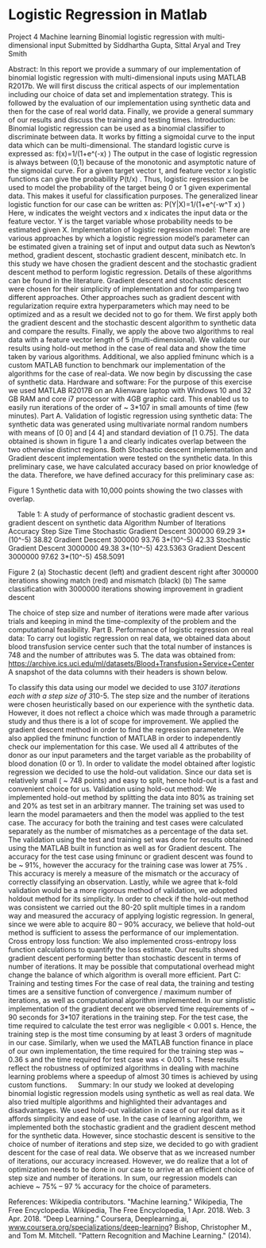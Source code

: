 # Logistic Regression in Matlab

Project 4 Machine learning
Binomial logistic regression with multi-dimensional input
Submitted by Siddhartha Gupta, Sittal Aryal and Trey Smith

Abstract: 
In this report we provide a summary of our implementation of binomial logistic regression with multi-dimensional inputs using MATLAB R2017b. We will first discuss the critical aspects of our implementation including our choice of data set and implementation strategy. This is followed by the evaluation of our implementation using synthetic data and then for the case of real world data. Finally, we provide a general summary of our results and discuss the training and testing times.
Introduction:
Binomial logistic regression can be used as a binomial classifier to discriminate between data. It works by fitting a sigmoidal curve to the input data which can be multi-dimensional. The standard logistic curve is expressed as:
f(x)=1/(1+e^(-x) )
The output in the case of logistic regression is always between (0,1) because of the monotonic and asymptotic nature of the sigmoidal curve. For a given target vector t, and feature vector x logistic functions can give the probability P(t/x) . Thus, logistic regression can be used to model the probability of the target being 0 or 1 given experimental data. This makes it useful for classification purposes.
The generalized linear logistic function for our case can be written as:
P(Y|X)=1/(1+e^(-w^T x) )
Here, w indicates the weight vectors and x indicates the input data or the feature vector. Y is the target variable whose probability needs to be estimated given X.
Implementation of logistic regression model:
There are various approaches by which a logistic regression model’s parameter can be estimated given a training set of input and output data such as Newton’s method, gradient descent, stochastic gradient descent, minibatch etc. In this study we have chosen the gradient descent and the stochastic gradient descent method to perform logistic regression. Details of these algorithms can be found in the literature. Gradient descent and stochastic descent were chosen for their simplicity of implementation and for comparing two different approaches. Other approaches such as gradient descent with regularization require extra hyperparameters which may need to be optimized and as a result we decided not to go for them.
We first apply both the gradient descent and the stochastic descent algorithm to synthetic data and compare the results. Finally, we apply the above two algorithms to real data with a feature vector length of 5 (multi-dimensional). We validate our results using hold-out method in the case of real data and show the time taken by various algorithms. 
Additional, we also applied fminunc which is a custom MATLAB function to benchmark our implementation of the algorithms for the case of real-data. We now begin by discussing the case of synthetic data.
Hardware and software:
For the purpose of this exercise we used MATLAB R2017B on an Alienware laptop with Windows 10 and 32 GB RAM and core i7 processor with 4GB graphic card. This enabled us to easily run iterations of the order of ~ 3*107 in small amounts of time (few minutes). 
Part A. Validation of logistic regression using synthetic data:
 The synthetic data was generated using multivariate normal random numbers with means of [0 0] and [4 4] and standard deviation of [1 0.75]. The data obtained is shown in figure 1 a and clearly indicates overlap between the two otherwise distinct regions. 
Both Stochastic descent implementation and Gradient descent implementation were tested on the synthetic data. In this preliminary case, we have calculated accuracy based on prior knowledge of the data. Therefore, we have defined accuracy for this preliminary case as:




 
 Figure 1 Synthetic data with 10,000 points showing the two classes with overlap. 








 
Table 1: A study of performance of stochastic gradient descent vs. gradient descent on synthetic data
Algorithm	Number of Iterations	Accuracy	Step Size	Time
Stochastic Gradient Descent	300000	69.29	3*(10^-5)
	38.82
Gradient Descent	300000	93.76	3*(10^-5)
	42.33
Stochastic Gradient Descent	3000000	49.38	3*(10^-5)
	423.5363
Gradient Descent	3000000	97.62	3*(10^-5)
	458.5091

  
Figure 2 (a) Stochastic decent (left) and gradient descent right after 300000 iterations showing match (red) and mismatch (black) (b) The same classification with 3000000 iterations showing improvement in gradient descent

The choice of step size and number of iterations were made after various trials and keeping in mind the time-complexity of the problem and the computational feasibility. 
Part B. Performance of logistic regression on real data:
To carry out logistic regression on real data, we obtained data about blood transfusion service center such that the total number of instances is 748 and the number of attributes was 5. The data was obtained from:
https://archive.ics.uci.edu/ml/datasets/Blood+Transfusion+Service+Center
A snapshot of the data columns with their headers is shown below.
 
 To classify this data using our model we decided to use 3*107 iterations each with a step size of 3*10-5. The step size and the number of iterations were chosen heuristically based on our experience with the synthetic data. However, it does not reflect a choice which was made through a parametric study and thus there is a lot of scope for improvement. 
We applied the gradient descent method in order to find the regression parameters. We also applied the fminunc function of MATLAB in order to independently check our implementation for this case. 
We used all 4 attributes of the donor as our input parameters and the target variable as the probability of blood donation (0 or 1). In order to validate the model obtained after logistic regression we decided to use the hold-out validation.  Since our data set is relatively small ( ~ 748 points) and easy to split, hence hold-out is a fast and convenient choice for us.
Validation using hold-out method: We implemented hold-out method by splitting the data into 80% as training set and 20% as test set in an arbitrary manner. The training set was used to learn the model paramaeters and then the model was applied to the test case. The accuracy for both the training and test cases were calculated separately as the number of mismatches as a percentage of the data set. 
The validation using the test and training set was done for results obtained using the MATLAB built in function as well as for Gradient descent.
The accuracy for the test case using fminunc or gradient descent was found to be ~ 91%, however the accuracy for the training case was lower at 75% .  This accuracy is merely a measure of the mismatch or the accuracy of correctly classifying an observation. Lastly, while we agree that k-fold validation would be a more rigorous method of validation, we adopted holdout method for its simplicity. In order to check if the hold-out method was consistent we carried out the 80-20 split multiple times in a random way and measured the accuracy of applying logistic regression. In general, since we were able to acquire 80 – 90% accuracy, we believe that hold-out method is sufficient to assess the performance of our implementation.
Cross entropy loss function: We also implemented cross-entropy loss function calculations to quantify the loss estimate. Our results showed gradient descent performing better than stochastic descent in terms of number of iterations. It may be possible that computational overhead might change the balance of which algorithm is overall more efficient.
Part C: Training and testing times
For the case of real data, the training and testing times are a sensitive function of convergence / maximum number of iterations, as well as computational algorithm implemented. In our simplistic implementation of the gradient decent we observed time requirements of ~ 90 seconds for 3*107 iterations in the training step. For the test case, the time required to calculate the test error was negligible < 0.001 s. Hence, the training step is the most time consuming by at least 3 orders of magnitude in our case.
Similarly, when we used the MATLAB function finance in place of our own implementation, the time required for the training step was ~ 0.36 s and the time required for test case was < 0.001 s. These results reflect the robustness of optimized algorithms in dealing with machine learning problems where a speedup of almost 30 times is achieved by using custom functions.
 
Summary:
In our study we looked at developing binomial logistic regression models using synthetic as well as real data. We also tried multiple algorithms and highlighted their advantages and disadvantages. We used hold-out validation in case of our real data as it affords simplicity and ease of use. In the case of learning algorithm, we implemented both the stochastic gradient and the gradient descent method for the synthetic data. However, since stochastic descent is sensitive to the choice of number of iterations and step size, we decided to go with gradient descent for the case of real data. We observe that as we increased number of iterations, our accuracy increased. However, we do realize that a lot of optimization needs to be done in our case to arrive at an efficient choice of step size and number of iterations. In sum, our regression models can achieve ~ 75% – 97 % accuracy for the choice of parameters. 


References:
Wikipedia contributors. "Machine learning." Wikipedia, The Free Encyclopedia. Wikipedia, The Free Encyclopedia, 1 Apr. 2018. Web. 3 Apr. 2018.
“Deep Learning.” Coursera, Deeplearning.ai, www.coursera.org/specializations/deep-learning?
Bishop, Christopher M., and Tom M. Mitchell. "Pattern Recognition and Machine Learning." (2014).
